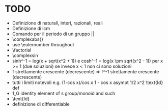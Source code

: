 # TODO

- Definizione di naturali, interi, razionali, reali
- Definizione di lcm
- Comando per il periodo di un gruppo ||
- \complexabs{}
- use \eulernumber throughout
- \factorial
- \complexsin
- sinh^-1 = log(x + sqrt(x^2 + 1)) e
  cosh^-1 = log(x \pm sqrt(x^2 - 1)) per x >= 1 (due soluzioni)
  se invece x < 1 non ci sono soluzioni
- f strettamente crescente (decrescente) => f^-1 strettamente crescente (decrescente)
- tutti i limiti notevoli e.g. (1-cos x)/cos x
      1 - cos x asympt 1/2 x^2
\text{Id} def
- 1_G identity element of s group/monoid and such
- \text{Id}
- definizione di differentiable